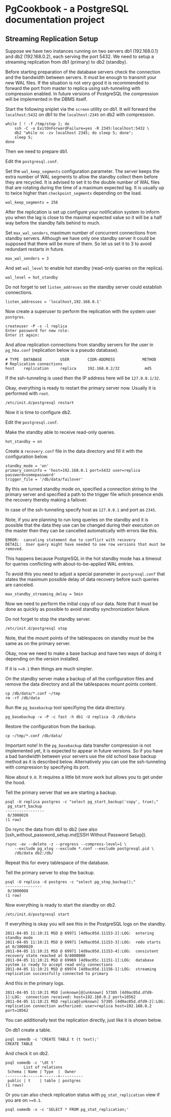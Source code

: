# PgCookbook - a PostgreSQL documentation project

## Streaming Replication Setup

Suppose we have two instances running on two servers db1 (192.168.0.1)
and db2 (192.168.0.2), each serving the port 5432. We need to setup a
streaming replication from db1 (primary) to db2 (standby).

Before starting preparation of the database servers check the
connection and the bandwidth between servers. It must be enough to
transmit your new WAL files. If the situation is not very good it is
recommended to forward the port from master to replica using
ssh-tunneling with compression enabled. In future versions of
PostgreSQL the compression will be implemented in the DBMS itself.

Start the following sniplet via the `screen` utility on db1. It will
forward the `localhost:5432` on db1 to the `localhost:2345` on db2
with compression.

    while [ ! -f /tmp/stop ]; do
        ssh -C -o ExitOnForwardFailure=yes -R 2345:localhost:5432 \
	    db2 "while nc -zv localhost 2345; do sleep 5; done";
        sleep 5;
    done

Then we need to prepare db1.

Edit the `postgresql.conf`.

Set the `wal_keep_segments` configuration parameter. The server keeps
the extra number of WAL segments to allow the standby collect them
before they are recycled. It is advised to set it to the double number
of WAL files that are rotating during the time of a maximum expected
lag. It is usually up to twice higher than `checkpoint_segments`
depending on the load.

    wal_keep_segments = 256

After the replication is set up configure your notification system to
inform you when the lag is close to the maximal expected value so it
will be a half way before the standby falls behind to much.

Set `max_wal_senders`, maximum number of concurrent connections from
standby servers. Although we have only one standby server it could be
supposed that there will be more of them. So let us set it to 3 to
avoid redundant restarts in future.

    max_wal_senders = 3

And set `wal_level` to enable hot standby (read-only queries on the
replica).

    wal_level = hot_standby

Do not forget to set `listen_addreses` so the standby server could
establish connections.

    listen_addresses = 'localhost,192.168.0.1'

Now create a superuser to perform the replication with the system user
`postgres`.

    createuser -P -s -l replica
    Enter password for new role: 
    Enter it again: 

And allow replication connections from standby servers for the user in
`pg_hba.conf` (replication below is a pseudo database).

    # TYPE  DATABASE        USER        CIDR-ADDRESS            METHOD
    # Replication connections
    host    replication     replica     192.168.0.2/32           md5

If the ssh-tunneling is used then the IP address here will be
`127.0.0.1/32`.

Okay, everything is ready to restart the primary server now. Usually
it is performed with `root`.

    /etc/init.d/postgresql restart

Now it is time to configure db2.

Edit the `postgresql.conf`.

Make the standby able to receive read-only queries. 

    hot_standby = on

Create a `recovery.conf` file in the data directory and fill it with
the configuration below.

    standby_mode = 'on'
    primary_conninfo = 'host=192.168.0.1 port=5432 user=replica password=somepassword'
    trigger_file = '/db/data/failover'

By this we turned standby mode on, specified a connection string to
the primary server and specified a path to the trigger file which
presence ends the recovery thereby making a failover.

In case of the ssh-tunneling specify host as `127.0.0.1` and port as
`2345`.

Note, if you are planning to run long queries on the standby and it is
possible that the data they use can be changed during their execution
on the master then they can be cancelled automatically with errors
like this.

    ERROR:  canceling statement due to conflict with recovery
    DETAIL:  User query might have needed to see row versions that must be removed.

This happens because PostgreSQL in the hot standby mode has a timeout
for queries conflicting with about-to-be-applied WAL entries.

To avoid this you need to adjust a special parameter in
`postgresql.conf` that states the maximum possible delay of data
recovery before such queries are canceled.

    max_standby_streaming_delay = 5min

Now we need to perform the initial copy of our data. Note that it must
be done as quickly as possible to avoid standby synchronization
failure.

Do not forget to stop the standby server.

    /etc/init.d/postgresql stop

Note, that the mount points of the tablespaces on standby must be the
same as on the primary server.

Okay, now we need to make a base backup and have two ways of doing it
depending on the version installed.

If it is `>=9.1` then things are much simpler.

On the standby server make a backup of all the configuration files and
remove the data directory and all the tablespaces mount points
content.

    cp /db/data/*.conf ~/tmp
    rm -rf /db/data

Run the `pg_basebackup` tool specifiying the data directory.

    pg_basebackup -v -P -c fast -h db1 -U replica -D /db/data

Restore the configuration from the backup.

    cp ~/tmp/*.conf /db/data/

Important note! In the `pg_basebackup` data transfer compression is
not implemented yet, it is expected to appear in future versions. So
if you have a bad bandwidth between your servers use the old school
base backup method as it is described below. Alternatively you can use
the ssh-tunneling with compression by specifying its port.

Now about `9.0`. It requires a little bit more work but allows you to
get under the hood.

Tell the primary server that we are starting a backup.

    psql -U replica postgres -c "select pg_start_backup('copy', true);"
     pg_start_backup 
    -----------------
     0/3000020
    (1 row)

Do rsync the data from db1 to db2 (see also
[ssh_without_password_setup.md][SSH Without Password Setup]).

    rsync -av --delete -z --progress --compress-level=1 \
        --exclude pg_xlog --exclude *.conf --exclude postgresql.pid \
        /db/data db2:/db/

Repeat this for every tablespace of the database.

Tell the primary server to stop the backup.

    psql -U replica -d postgres -c "select pg_stop_backup();"
    ----------------
     0/30000D8
    (1 row)

Now everything is ready to start the standby on db2.

    /etc/init.d/postgresql start

If everything is okay you will see this in the PostgreSQL logs on the
standby.

    2011-04-05 11:10:21 MSD @ 69971 [4d9ac05d.11153-2]:LOG:  entering standby mode
    2011-04-05 11:10:21 MSD @ 69971 [4d9ac05d.11153-3]:LOG:  redo starts at 0/3000020
    2011-04-05 11:10:21 MSD @ 69971 [4d9ac05d.11153-4]:LOG:  consistent recovery state reached at 0/4000000
    2011-04-05 11:10:21 MSD @ 69969 [4d9ac05c.11151-1]:LOG:  database system is ready to accept read only connections
    2011-04-05 11:10:21 MSD @ 69974 [4d9ac05d.11156-1]:LOG:  streaming replication successfully connected to primary

And this in the primary logs.

    2011-04-05 11:10:21 MSD [unknown]@[unknown] 57305 [4d9ac05d.dfd9-1]:LOG:  connection received: host=192.168.0.2 port=10562
    2011-04-05 11:10:21 MSD replica@[unknown] 57305 [4d9ac05d.dfd9-2]:LOG:  replication connection authorized: user=replica host=192.168.0.2 port=10562

You can additionally test the replication directly, just like it is
shown below.

On db1 create a table.

    psql somedb -c 'CREATE TABLE t (t text);'
    CREATE TABLE

And check it on db2.

    psql somedb -c '\dt t'
            List of relations
     Schema | Name | Type  |  Owner   
    --------+------+-------+----------
     public | t    | table | postgres
    (1 rows)

Or you can also check replication status with `pg_stat_replication`
view if you are on `>=9.1`.

    psql somedb -x -c 'SELECT * FROM pg_stat_replication;'
